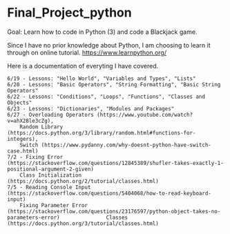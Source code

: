# Final_Project_python
Goal: Learn how to code in Python (3) and code a Blackjack game.


Since I have no prior knowledge about Python, I am choosing to learn it through on online tutorial.
	https://www.learnpython.org/
  
  Here is a documentation of everyting I have covered. 
  
	6/19 - Lessons: "Hello World", "Variables and Types", "Lists"
	6/20 - Lessons: "Basic Operators", "String Formatting", "Basic String Operators" 
	6/22 - Lessons: "Conditions", "Loops", "Functions", "Classes and Objects"
	6/23 - Lessons: "Dictionaries", "Modules and Packages"
	6/27 - Overloading Operators (https://www.youtube.com/watch?v=ahX28le3cZg), 
		Random Library (https://docs.python.org/3/library/random.html#functions-for-integers), 
		Switch (https://www.pydanny.com/why-doesnt-python-have-switch-case.html)
	7/2 - Fixing Error (https://stackoverflow.com/questions/12845389/shufler-takes-exactly-1-positional-argument-2-given)
		Class Initialization (https://docs.python.org/2/tutorial/classes.html)
	7/5 - Reading Console Input (https://stackoverflow.com/questions/5404068/how-to-read-keyboard-input)
		Fixing Parameter Error (https://stackoverflow.com/questions/23176597/python-object-takes-no-parameters-error)				Classes (https://docs.python.org/3/tutorial/classes.html)
